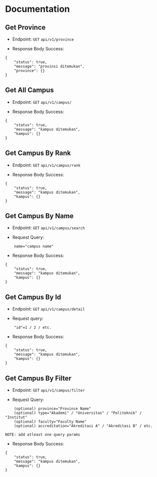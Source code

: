 # Documentation

## Get Province

- Endpoint: `GET` `api/v1/province`

- Response Body Success:

```
{
    "status": true,
    "message": "provinsi ditemukan",
    "province": {}
}
```

## Get All Campus

- Endpoint: `GET` `api/v1/campus/`

- Response Body Success:

```
{
    "status": true,
    "message": "kampus ditemukan",
    "kampus": {}
}
```

## Get Campus By Rank

- Endpoint: `GET` `api/v1/campus/rank`

- Response Body Success:

```
{
    "status": true,
    "message": "kampus ditemukan",
    "kampus": {}
}
```

## Get Campus By Name

- Endpoint: `GET` `api/v1/campus/search`

- Request Query:

```
    name="campus name"
```

- Response Body Success:

```
{
    "status": true,
    "message": "kampus ditemukan",
    "kampus": {}
}
```

## Get Campus By Id

- Endpoint: `GET` `api/v1/campus/detail`

- Request query:

```
    "id"=1 / 2 / etc.
```

- Response Body Success:

```
{
    "status": true,
    "message": "kampus ditemukan",
    "kampus": {}
}
```

## Get Campus By Filter

- Endpoint: `GET` `api/v1/campus/filter`

- Request Query:

```
    (optional) province="Province Name"
    (optional) type="Akademi" / "Universitas" / "Politeknik" / "Institut"
    (optional) faculty="Faculty Name"
    (optional) accreditation="Akreditasi A" / "Akreditasi B" / etc.
```

`NOTE: add atleast one query params`

- Response Body Success:

```
{
    "status": true,
    "message": "kampus ditemukan",
    "kampus": {}
}
```
